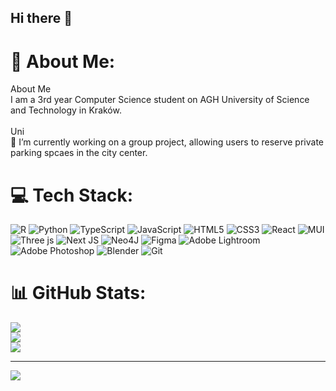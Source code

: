 ## Hi there 👋

# 💫 About Me:
About Me<br>I am a 3rd year Computer Science student on AGH University of Science and Technology in Kraków.<br><br>Uni<br>🔭 I’m currently working on a group project, allowing users to reserve private parking spcaes in the city center.


# 💻 Tech Stack:
![R](https://img.shields.io/badge/r-%23276DC3.svg?style=flat&logo=r&logoColor=white) ![Python](https://img.shields.io/badge/python-3670A0?style=flat&logo=python&logoColor=ffdd54) ![TypeScript](https://img.shields.io/badge/typescript-%23007ACC.svg?style=flat&logo=typescript&logoColor=white) ![JavaScript](https://img.shields.io/badge/javascript-%23323330.svg?style=flat&logo=javascript&logoColor=%23F7DF1E) ![HTML5](https://img.shields.io/badge/html5-%23E34F26.svg?style=flat&logo=html5&logoColor=white) ![CSS3](https://img.shields.io/badge/css3-%231572B6.svg?style=flat&logo=css3&logoColor=white) ![React](https://img.shields.io/badge/react-%2320232a.svg?style=flat&logo=react&logoColor=%2361DAFB) ![MUI](https://img.shields.io/badge/MUI-%230081CB.svg?style=flat&logo=mui&logoColor=white) ![Three js](https://img.shields.io/badge/threejs-black?style=flat&logo=three.js&logoColor=white) ![Next JS](https://img.shields.io/badge/Next-black?style=flat&logo=next.js&logoColor=white) ![Neo4J](https://img.shields.io/badge/Neo4j-008CC1?style=flat&logo=neo4j&logoColor=white) ![Figma](https://img.shields.io/badge/figma-%23F24E1E.svg?style=flat&logo=figma&logoColor=white) ![Adobe Lightroom](https://img.shields.io/badge/Adobe%20Lightroom-31A8FF.svg?style=flat&logo=Adobe%20Lightroom&logoColor=white) ![Adobe Photoshop](https://img.shields.io/badge/adobe%20photoshop-%2331A8FF.svg?style=flat&logo=adobe%20photoshop&logoColor=white) ![Blender](https://img.shields.io/badge/blender-%23F5792A.svg?style=flat&logo=blender&logoColor=white) ![Git](https://img.shields.io/badge/git-%23F05033.svg?style=flat&logo=git&logoColor=white)
# 📊 GitHub Stats:
![](https://github-readme-stats.vercel.app/api?username=vpofg&theme=dark&hide_border=true&include_all_commits=false&count_private=false)<br/>
![](https://github-readme-streak-stats.herokuapp.com/?user=vpofg&theme=dark&hide_border=true)<br/>
![](https://github-readme-stats.vercel.app/api/top-langs/?username=vpofg&theme=dark&hide_border=true&include_all_commits=false&count_private=false&layout=compact)

---
[![](https://visitcount.itsvg.in/api?id=vpofg&icon=5&color=8)](https://visitcount.itsvg.in)

<!-- Proudly created with GPRM ( https://gprm.itsvg.in ) -->
